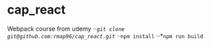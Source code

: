 # cap_react
Webpack course from udemy 
⋅⋅*`git clone git@github.com:rmap96/cap_react.git`
⋅⋅*`npm install`
⋅⋅*`npm run build`
